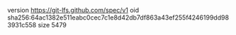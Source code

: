 version https://git-lfs.github.com/spec/v1
oid sha256:64ac1382e511eabc0cec7c1e8d42db7df863a43ef255f4246199dd983931c558
size 5479

